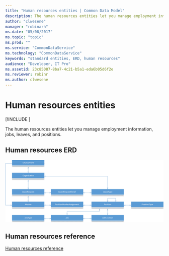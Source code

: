 ```yaml
---
title: "Human resources entities | Common Data Model"
description: The human resources entities let you manage employment information, jobs, leaves, and positions.
author: "clwesene"
manager: "robinarh"
ms.date: "05/08/2017"
ms.topic: "topic"
ms.prod: ""
ms.service: "CommonDataService"
ms.technology: "CommonDataService"
keywords: "standard entities, ERD, human resources"
audience: "Developer, IT Pro"
ms.assetid: 23c85087-8ba7-4c21-b5a1-eda6b05d6f2e
ms.reviewer: robinr
ms.author: clwesene
---
```


# Human resources entities

[!INCLUDE [](../includes/new-version-cdm.md)]


The human resources entities let you manage employment information, jobs, leaves, and positions.

## Human resources ERD

![Human resources ERD](media/human-resources.png)

## Human resources reference

[Human resources reference](entity-tables/human-resources.md)
